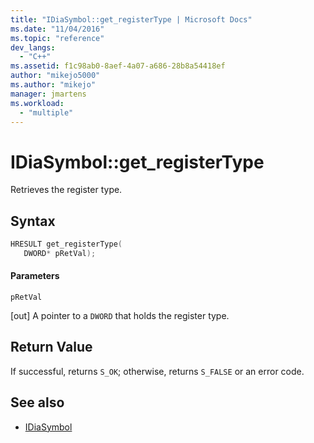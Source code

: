 ```yaml
---
title: "IDiaSymbol::get_registerType | Microsoft Docs"
ms.date: "11/04/2016"
ms.topic: "reference"
dev_langs:
  - "C++"
ms.assetid: f1c98ab0-8aef-4a07-a686-28b8a54418ef
author: "mikejo5000"
ms.author: "mikejo"
manager: jmartens
ms.workload:
  - "multiple"
---
```

# IDiaSymbol::get_registerType
Retrieves the register type.

## Syntax

```C++
HRESULT get_registerType(
   DWORD* pRetVal);
```

#### Parameters
 `pRetVal`

[out] A pointer to a `DWORD` that holds the register type.

## Return Value
 If successful, returns `S_OK`; otherwise, returns `S_FALSE` or an error code.

## See also
- [IDiaSymbol](../../debugger/debug-interface-access/idiasymbol.md)